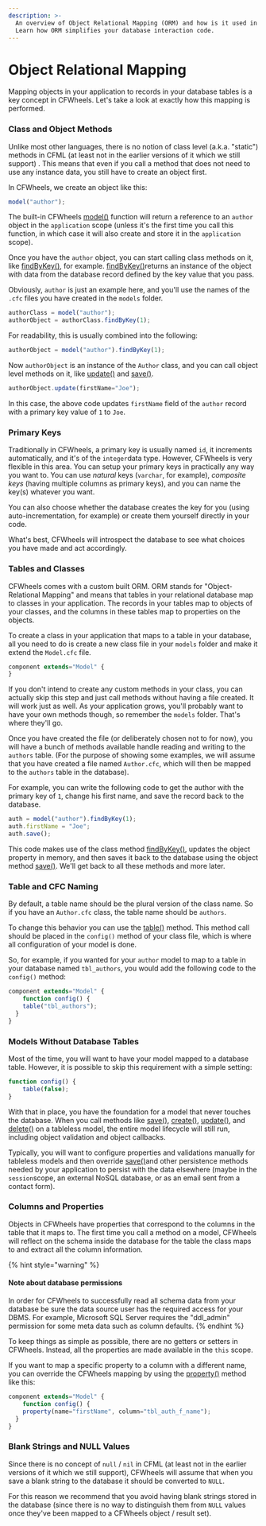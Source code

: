 ```yaml
---
description: >-
  An overview of Object Relational Mapping (ORM) and how is it used in Wheels.
  Learn how ORM simplifies your database interaction code.
---
```


# Object Relational Mapping

Mapping objects in your application to records in your database tables is a key concept in CFWheels. Let's take a look at exactly how this mapping is performed.

### Class and Object Methods

Unlike most other languages, there is no notion of class level (a.k.a. "static") methods in CFML (at least not in the earlier versions of it which we still support) . This means that even if you call a method that does not need to use any instance data, you still have to create an object first.

In CFWheels, we create an object like this:

```javascript
model("author");
```

The built-in CFWheels [model()](https://api.cfwheels.org/controller.model.html) function will return a reference to an `author` object in the `application` scope (unless it's the first time you call this function, in which case it will also create and store it in the `application` scope).

Once you have the `author` object, you can start calling class methods on it, like [findByKey()](https://api.cfwheels.org/model.findbykey.html), for example. [findByKey()](https://api.cfwheels.org/model.findbykey.html)returns an instance of the object with data from the database record defined by the key value that you pass.

Obviously, `author` is just an example here, and you'll use the names of the `.cfc` files you have created in the `models` folder.

```javascript
authorClass = model("author");
authorObject = authorClass.findByKey(1);
```

For readability, this is usually combined into the following:

```javascript
authorObject = model("author").findByKey(1);
```

Now `authorObject` is an instance of the `Author` class, and you can call object level methods on it, like [update()](https://api.cfwheels.org/model.update.html) and [save()](https://api.cfwheels.org/model.save.html).

```javascript
authorObject.update(firstName="Joe");
```

In this case, the above code updates `firstName` field of the `author` record with a primary key value of `1` to `Joe`.

### Primary Keys

Traditionally in CFWheels, a primary key is usually named `id`, it increments automatically, and it's of the `integer`data type. However, CFWheels is very flexible in this area. You can setup your primary keys in practically any way you want to. You can use _natural_ keys (`varchar`, for example), _composite keys_ (having multiple columns as primary keys), and you can name the key(s) whatever you want.

You can also choose whether the database creates the key for you (using auto-incrementation, for example) or create them yourself directly in your code.

What's best, CFWheels will introspect the database to see what choices you have made and act accordingly.

### Tables and Classes

CFWheels comes with a custom built ORM. ORM stands for "Object-Relational Mapping" and means that tables in your relational database map to classes in your application. The records in your tables map to objects of your classes, and the columns in these tables map to properties on the objects.

To create a class in your application that maps to a table in your database, all you need to do is create a new class file in your `models` folder and make it extend the `Model.cfc` file.

```javascript
component extends="Model" {
}
```

If you don't intend to create any custom methods in your class, you can actually skip this step and just call methods without having a file created. It will work just as well. As your application grows, you'll probably want to have your own methods though, so remember the `models` folder. That's where they'll go.

Once you have created the file (or deliberately chosen not to for now), you will have a bunch of methods available handle reading and writing to the `authors` table. (For the purpose of showing some examples, we will assume that you have created a file named `Author.cfc`, which will then be mapped to the `authors` table in the database).

For example, you can write the following code to get the author with the primary key of `1`, change his first name, and save the record back to the database.

```javascript
auth = model("author").findByKey(1);
auth.firstName = "Joe";
auth.save();
```

This code makes use of the class method [findByKey()](https://api.cfwheels.org/model.findbykey.html), updates the object property in memory, and then saves it back to the database using the object method [save()](https://api.cfwheels.org/model.save.html). We'll get back to all these methods and more later.

### Table and CFC Naming

By default, a table name should be the plural version of the class name. So if you have an `Author.cfc` class, the table name should be `authors`.

To change this behavior you can use the [table()](https://api.cfwheels.org/model.table.html) method. This method call should be placed in the `config()` method of your class file, which is where all configuration of your model is done.

So, for example, if you wanted for your `author` model to map to a table in your database named `tbl_authors`, you would add the following code to the `config()` method:

```javascript
component extends="Model" {
    function config() {
    table("tbl_authors");
  }
}
```

### Models Without Database Tables

Most of the time, you will want to have your model mapped to a database table. However, it is possible to skip this requirement with a simple setting:

```javascript
function config() {
    table(false);
}
```

With that in place, you have the foundation for a model that never touches the database. When you call methods like [save()](https://api.cfwheels.org/model.save.html), [create()](https://api.cfwheels.org/model.create.html), [update()](https://api.cfwheels.org/model.update.html), and [delete()](https://api.cfwheels.org/model.delete.html) on a tableless model, the entire model lifecycle will still run, including object validation and object callbacks.

Typically, you will want to configure properties and validations manually for tableless models and then override [save()](https://api.cfwheels.org/model.save.html)and other persistence methods needed by your application to persist with the data elsewhere (maybe in the `session`scope, an external NoSQL database, or as an email sent from a contact form).

### Columns and Properties

Objects in CFWheels have properties that correspond to the columns in the table that it maps to. The first time you call a method on a model, CFWheels will reflect on the schema inside the database for the table the class maps to and extract all the column information.

{% hint style="warning" %}
#### Note about database permissions

In order for CFWheels to successfully read all schema data from your database be sure the data source user has the required access for your DBMS. For example, Microsoft SQL Server requires the "ddl\_admin" permission for some meta data such as column defaults.
{% endhint %}

To keep things as simple as possible, there are no getters or setters in CFWheels. Instead, all the properties are made available in the `this` scope.

If you want to map a specific property to a column with a different name, you can override the CFWheels mapping by using the [property()](https://api.cfwheels.org/model.property.html) method like this:

```javascript
component extends="Model" {
    function config() {
    property(name="firstName", column="tbl_auth_f_name");
  }
}
```

### Blank Strings and NULL Values

Since there is no concept of `null` / `nil` in CFML (at least not in the earlier versions of it which we still support), CFWheels will assume that when you save a blank string to the database it should be converted to `NULL`.

For this reason we recommend that you avoid having blank strings stored in the database (since there is no way to distinguish them from `NULL` values once they've been mapped to a CFWheels object / result set).
